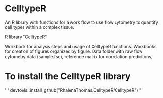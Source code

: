 # CelltypeR

An R library with functions for a work flow to use flow cytometry to quantify cell types within a complex tissue.

R library "CelltypeR"

Workbook for analysis steps and usage of CelltypeR functions.
Workbooks for creation of figures organized by figure.
Data folder with raw flow cytometry data (sample.fsc), reference matrix for correlation predicitons,



# To install the CelltypeR library

'''
devtools::install_github("RhalenaThomas/CelltypeR/CelltypeR")
'''
